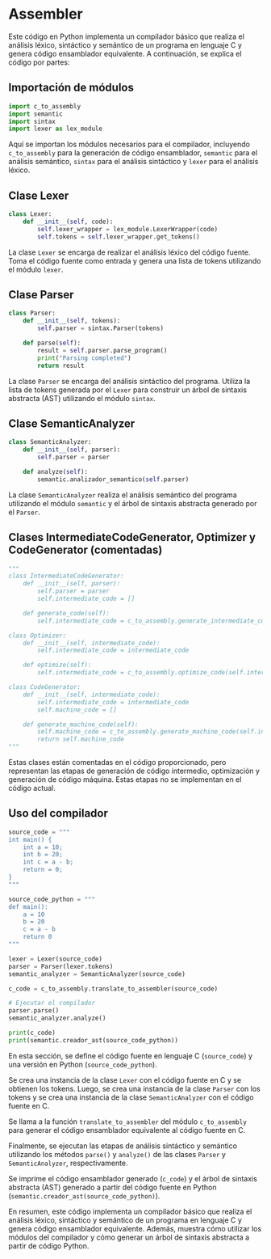 # Assembler

Este código en Python implementa un compilador básico que realiza el análisis léxico, sintáctico y semántico de un programa en lenguaje C y genera código ensamblador equivalente. A continuación, se explica el código por partes:

## Importación de módulos

```python
import c_to_assembly
import semantic
import sintax
import lexer as lex_module
```

Aquí se importan los módulos necesarios para el compilador, incluyendo `c_to_assembly` para la generación de código ensamblador, `semantic` para el análisis semántico, `sintax` para el análisis sintáctico y `lexer` para el análisis léxico.

## Clase Lexer

```python
class Lexer:
    def __init__(self, code):
        self.lexer_wrapper = lex_module.LexerWrapper(code)
        self.tokens = self.lexer_wrapper.get_tokens()
```

La clase `Lexer` se encarga de realizar el análisis léxico del código fuente. Toma el código fuente como entrada y genera una lista de tokens utilizando el módulo `lexer`.

## Clase Parser

```python
class Parser:
    def __init__(self, tokens):
        self.parser = sintax.Parser(tokens)

    def parse(self):
        result = self.parser.parse_program()
        print("Parsing completed")
        return result
```

La clase `Parser` se encarga del análisis sintáctico del programa. Utiliza la lista de tokens generada por el `Lexer` para construir un árbol de sintaxis abstracta (AST) utilizando el módulo `sintax`.

## Clase SemanticAnalyzer

```python
class SemanticAnalyzer:
    def __init__(self, parser):
        self.parser = parser

    def analyze(self):
        semantic.analizador_semantico(self.parser)
```

La clase `SemanticAnalyzer` realiza el análisis semántico del programa utilizando el módulo `semantic` y el árbol de sintaxis abstracta generado por el `Parser`.

## Clases IntermediateCodeGenerator, Optimizer y CodeGenerator (comentadas)

```python
"""
class IntermediateCodeGenerator:
    def __init__(self, parser):
        self.parser = parser
        self.intermediate_code = []

    def generate_code(self):
        self.intermediate_code = c_to_assembly.generate_intermediate_code(self.parser)

class Optimizer:
    def __init__(self, intermediate_code):
        self.intermediate_code = intermediate_code

    def optimize(self):
        self.intermediate_code = c_to_assembly.optimize_code(self.intermediate_code)

class CodeGenerator:
    def __init__(self, intermediate_code):
        self.intermediate_code = intermediate_code
        self.machine_code = []

    def generate_machine_code(self):
        self.machine_code = c_to_assembly.generate_machine_code(self.intermediate_code)
        return self.machine_code
"""
```

Estas clases están comentadas en el código proporcionado, pero representan las etapas de generación de código intermedio, optimización y generación de código máquina. Estas etapas no se implementan en el código actual.

## Uso del compilador

```python
source_code = """
int main() {
    int a = 10;
    int b = 20;
    int c = a - b;
    return = 0;
}
"""

source_code_python = """
def main():
    a = 10
    b = 20
    c = a - b
    return 0
"""

lexer = Lexer(source_code)
parser = Parser(lexer.tokens)
semantic_analyzer = SemanticAnalyzer(source_code)

c_code = c_to_assembly.translate_to_assembler(source_code)

# Ejecutar el compilador
parser.parse()
semantic_analyzer.analyze()

print(c_code)
print(semantic.creador_ast(source_code_python))
```

En esta sección, se define el código fuente en lenguaje C (`source_code`) y una versión en Python (`source_code_python`).

Se crea una instancia de la clase `Lexer` con el código fuente en C y se obtienen los tokens. Luego, se crea una instancia de la clase `Parser` con los tokens y se crea una instancia de la clase `SemanticAnalyzer` con el código fuente en C.

Se llama a la función `translate_to_assembler` del módulo `c_to_assembly` para generar el código ensamblador equivalente al código fuente en C.

Finalmente, se ejecutan las etapas de análisis sintáctico y semántico utilizando los métodos `parse()` y `analyze()` de las clases `Parser` y `SemanticAnalyzer`, respectivamente.

Se imprime el código ensamblador generado (`c_code`) y el árbol de sintaxis abstracta (AST) generado a partir del código fuente en Python (`semantic.creador_ast(source_code_python)`).

En resumen, este código implementa un compilador básico que realiza el análisis léxico, sintáctico y semántico de un programa en lenguaje C y genera código ensamblador equivalente. Además, muestra cómo utilizar los módulos del compilador y cómo generar un árbol de sintaxis abstracta a partir de código Python.
